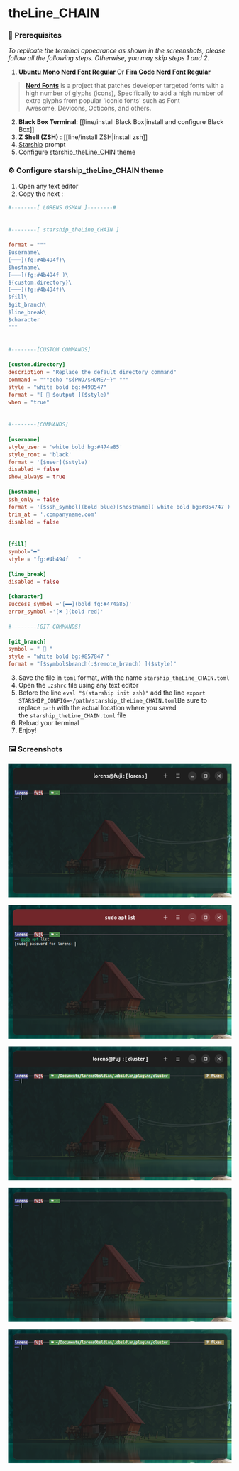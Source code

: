 # theLine_CHAIN

### 🧩 Prerequisites
 *To replicate the terminal appearance as shown in the screenshots, please follow all the following steps. Otherwise, you may skip steps 1 and 2.*
1. **[Ubuntu Mono Nerd Font Regular ](https://github.com/ryanoasis/nerd-fonts/tree/master/patched-fonts/UbuntuMono/Regular)**
Or  **[Fira Code Nerd Font Regular](https://github.com/ryanoasis/nerd-fonts/tree/master/patched-fonts/FiraCode/Regular)** 

> [**Nerd Fonts**](https://github.com/ryanoasis/nerd-fonts/tree/master) is a project that patches developer targeted fonts with a high number of glyphs (icons), Specifically to add a high number of extra glyphs from popular 'iconic fonts' such as Font Awesome, Devicons, Octicons, and others.

2. **Black Box Terminal**: [[line/install Black Box|install and configure Black Box]]
3. **Z Shell (ZSH)** : [[line/install ZSH|install zsh]]
4. [Starship](https://starship.rs/) prompt
5. Configure starship_theLine_CHIN theme
### ⚙️ Configure starship_theLine_CHAIN theme
1. Open any text editor
2. Copy the next :
```toml
#--------[ LORENS OSMAN ]--------#


#--------[ starship_theLine_CHAIN ]

format = """
$username\
[━━━](fg:#4b494f)\
$hostname\
[━━━](fg:#4b494f )\
${custom.directory}\
[━━━](fg:#4b494f)\
$fill\
$git_branch\
$line_break\
$character
"""


#--------[CUSTOM COMMANDS]

[custom.directory]
description = "Replace the default directory command"
command = """echo "${PWD/$HOME/~}" """
style = "white bold bg:#498547"
format = "[ 󰉋 $output ]($style)"
when = "true"


#--------[COMMANDS]

[username]
style_user = 'white bold bg:#474a85'
style_root = 'black'
format = '[$user]($style)'
disabled = false
show_always = true

[hostname]
ssh_only = false
format = '[$ssh_symbol](bold blue)[$hostname]( white bold bg:#854747 )'
trim_at = '.companyname.com'
disabled = false


[fill]
symbol="━"
style = "fg:#4b494f   "

[line_break]
disabled = false

[character]
success_symbol ='[━━](bold fg:#474a85)'
error_symbol ='[✖ ](bold red)'

#--------[GIT COMMANDS]

[git_branch]
symbol = "  "
style = "white bold bg:#857847 "
format = "[$symbol$branch(:$remote_branch) ]($style)"

```
3. Save the file in `toml` format, with the name `starship_theLine_CHAIN.toml`
4. Open the `.zshrc` file using any text editor
5. Before the line `eval "$(starship init zsh)"` add the line `export STARSHIP_CONFIG=~/path/starship_theLine_CHAIN.toml`Be sure to replace `path` with the actual location where you saved the `starship_theLine_CHAIN.toml` file
6. Reload your terminal
7. Enjoy!
### 🖼️ Screenshots

![clusterSvg](assets/chian/Screenshot%20from%202024-01-09%2016-00-15.png)

![clusterSvg](assets/chian/Screenshot%20from%202024-01-09%2016-00-30.png)

![clusterSvg](assets/chian/Screenshot%20from%202024-01-09%2015-59-28.png)

![clusterSvg](assets/chian/Screenshot%20from%202024-01-09%2016-00-56.png)

![clusterSvg](assets/chian/Screenshot%20from%202024-01-09%2016-01-11.png)
